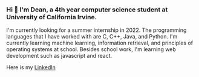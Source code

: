 ### Hi 👋 I'm Dean, a 4th year computer science student at University of California Irvine.

I'm currently looking for a summer internship in 2022. The programming languages that I have worked with are C, C++, Java, and Python. I'm currently learning machine learning, information retrieval, and principles of operating systems at school. Besides school work, I'm learning web development such as javascript and react.

Here is my [LinkedIn](https://www.linkedin.com/in/dean-yim-18853516a)


<!--  
**deanyim0226/deanyim0226** is a ✨ _special_ ✨ repository because its `README.md` (this file) appears on your GitHub profile.

Here are some ideas to get you started:

- 🔭 I’m currently working on ...
- 🌱 I’m currently learning ...
- 👯 I’m looking to collaborate on ...
- 🤔 I’m looking for help with ...
- 💬 Ask me about ...
- 📫 How to reach me: ...
- 😄 Pronouns: ...
- ⚡ Fun fact: ...
-->
